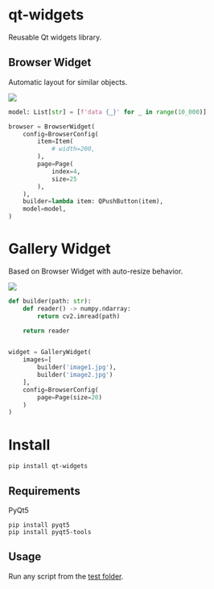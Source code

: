 # qt-widgets

Reusable Qt widgets library.

## Browser Widget

Automatic layout for similar objects.

![](docs/img/browser.jpg)

```python
model: List[str] = [f'data {_}' for _ in range(10_000)]

browser = BrowserWidget(
    config=BrowserConfig(
        item=Item(
            # width=200,
        ),
        page=Page(
            index=4,
            size=25
        ),
    ),
    builder=lambda item: QPushButton(item),
    model=model,
)
```

# Gallery Widget

Based on Browser Widget with auto-resize behavior.

![](docs/img/gallery.jpg)

```python
def builder(path: str):
    def reader() -> numpy.ndarray:
        return cv2.imread(path)

    return reader


widget = GalleryWidget(
    images=[
        builder('image1.jpg'),
        builder('image2.jpg')
    ],
    config=BrowserConfig(
        page=Page(size=20)
    )
)
```

# Install

```
pip install qt-widgets
```

## Requirements

PyQt5

```
pip install pyqt5
pip install pyqt5-tools
```

## Usage

Run any script from the [test folder](tests).
